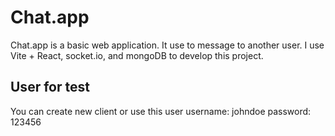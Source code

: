 # Chat.app

Chat.app is a basic web application. It use to message to another user. I use Vite + React, socket.io, and mongoDB to develop this project.

## User for test

You can create new client or use this user
username: johndoe
password: 123456
